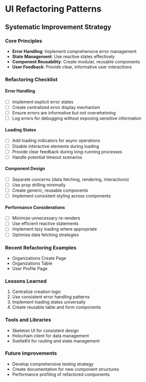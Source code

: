 # UI Refactoring Patterns

## Systematic Improvement Strategy

### Core Principles
- **Error Handling**: Implement comprehensive error management
- **State Management**: Use reactive states effectively
- **Component Reusability**: Create modular, reusable components
- **User Feedback**: Provide clear, informative user interactions

### Refactoring Checklist

#### Error Handling
- [ ] Implement explicit error states
- [ ] Create centralized error display mechanism
- [ ] Ensure errors are informative but not overwhelming
- [ ] Log errors for debugging without exposing sensitive information

#### Loading States
- [ ] Add loading indicators for async operations
- [ ] Disable interactive elements during loading
- [ ] Provide clear feedback during long-running processes
- [ ] Handle potential timeout scenarios

#### Component Design
- [ ] Separate concerns (data fetching, rendering, interactions)
- [ ] Use prop drilling minimally
- [ ] Create generic, reusable components
- [ ] Implement consistent styling across components

#### Performance Considerations
- [ ] Minimize unnecessary re-renders
- [ ] Use efficient reactive statements
- [ ] Implement lazy loading where appropriate
- [ ] Optimize data fetching strategies

### Recent Refactoring Examples
- Organizations Create Page
- Organizations Table
- User Profile Page

### Lessons Learned
1. Centralize creation logic
2. Use consistent error handling patterns
3. Implement loading states universally
4. Create reusable table and form components

### Tools and Libraries
- Skeleton UI for consistent design
- Holochain client for data management
- SvelteKit for routing and state management

### Future Improvements
- Develop comprehensive testing strategy
- Create documentation for new component structures
- Performance profiling of refactored components
